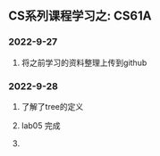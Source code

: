 ## CS系列课程学习之:  CS61A

### 2022-9-27

1. 将之前学习的资料整理上传到github

### 2022-9-28

1. 了解了tree的定义

2. lab05  完成

3. ```
   
   
   
   
   
   
   
   ```

   

